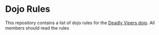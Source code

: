 Dojo Rules
==========

This repository contains a list of dojo rules for the [Deadly Vipers dojo](https://github.com/deadlyvipers).
All members should read the rules
